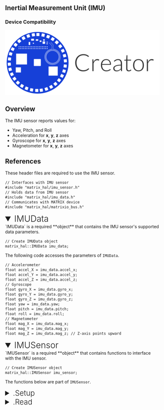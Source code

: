 <h2 style="padding-top:0">Inertial Measurement Unit (IMU)</h2>

### Device Compatibility
<img class="creator-compatibility-icon" src="../../img/creator-icon.svg">

## Overview

The IMU sensor reports values for:

* Yaw, Pitch, and Roll
* Acceleration for **x**, **y**, **z** axes
* Gyroscope for **x**, **y**, **z** axes
* Magnetometer for **x**, **y**, **z** axes

## References

These header files are required to use the IMU sensor.

```language-cpp
// Interfaces with IMU sensor
#include "matrix_hal/imu_sensor.h"
// Holds data from IMU sensor
#include "matrix_hal/imu_data.h"
// Communicates with MATRIX device
#include "matrix_hal/matrixio_bus.h"
```

<details open>
<summary style="font-size: 1.75rem; font-weight: 300;">IMUData</summary>
`IMUData` is a required **object** that contains the IMU sensor's supported data parameters.

```language-cpp
// Create IMUData object
matrix_hal::IMUData imu_data;
```

The following code accesses the parameters of `IMUData`.

```language-cpp
// Accelerometer
float accel_X = imu_data.accel_x;
float accel_Y = imu_data.accel_y;
float accel_Z = imu_data.accel_z;
// Gyroscope
float gyro_X = imu_data.gyro_x;
float gyro_Y = imu_data.gyro_y;
float gyro_Z = imu_data.gyro_z;
float yaw = imu_data.yaw;
float pitch = imu_data.pitch;
float roll = imu_data.roll;
// Magnetometer
float mag_X = imu_data.mag_x;
float mag_Y = imu_data.mag_y;
float mag_Z = imu_data.mag_z; // Z-axis points upward
```
</details>

<details open>
<summary style="font-size: 1.75rem; font-weight: 300;">IMUSensor</summary>
`IMUSensor` is a required **object** that contains functions to interface with the IMU sensor.

```language-cpp
// Create IMUSensor object
matrix_hal::IMUSensor imu_sensor;
```
The functions below are part of `IMUSensor`.

<details>
<summary style="font-size: 1.5rem; font-weight: 300;">.Setup</summary>
`Setup` is a **function** that takes a `MatrixIOBus` object as a parameter and sets that object as the bus to use for communicating with MATRIX device.

```language-cpp
// Function declaration
void Setup(MatrixIOBus *bus);
```

```language-cpp
// Set imu_sensor to use MatrixIOBus bus
imu_sensor.Setup(&bus);
```
</details>

<details>
<summary style="font-size: 1.5rem; font-weight: 300;">.Read</summary>
`Read` is a **function** that takes an `IMUData` object as a parameter and writes the current IMU sensor data into the `IMUData` object.

```language-cpp
// Function declaration
bool Read(IMUData *data);
```

```language-cpp
// Overwrites imu_data with new data from IMU sensor
imu_sensor.Read(&imu_data);
```
</details>
</details>